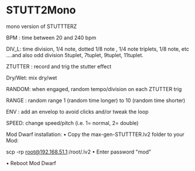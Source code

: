 # STUTT2Mono
mono version of STUTTTERZ

BPM : time between 20 and 240 bpm

DIV_L: time division, 1/4 note, dotted 1/8 note , 1/4 note triplets, 1/8 note, etc ….and also odd division 5tuplet, 7tuplet, 9tuplet, 11tuplet.

ZTUTTER : record and trig the stutter effect

Dry/Wet: mix dry/wet

RANDOM: when engaged, random tempo/division on each ZTUTTER trig

RANGE : random range 1 (random time longer) to 10 (random time shorter)

ENV : add an envelop to avoid clicks and/or tweak the loop

SPEED: change speed/pitch (i.e. 1= normal, 2= double)


Mod Dwarf installation:
• Copy the max-gen-STUTTTER.lv2 folder to your Mod:

  scp -rp <path to max-gen-STUTTTER.lv2> root@192.168.51.1:/root/.lv2
• Enter password "mod"

• Reboot Mod Dwarf



